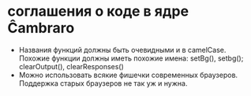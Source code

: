 # соглашения о коде в ядре Ĉambraro

- Названия функций должны быть очевидными и в camelCase. Похожие функции должны иметь похожие имена: setBg(), setbg(); clearOutput(), clearResponses()
- Можно использовать всякие фишечки современных браузеров. Поддержка старых браузеров не так уж и нужна.
